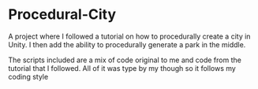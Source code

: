 # Procedural-City
A project where I followed a tutorial on how to procedurally create a city in Unity. I then add the ability to procedurally generate a park in the middle.

The scripts included are a mix of code original to me and code from the tutorial that I followed. All of it was type by my though so it follows my coding style
